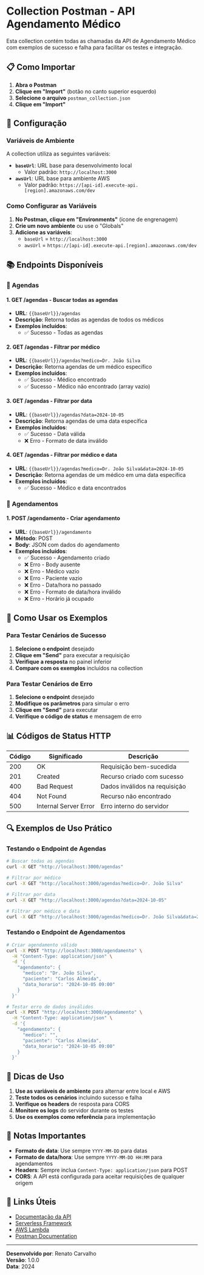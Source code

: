 # Collection Postman - API Agendamento Médico

Esta collection contém todas as chamadas da API de Agendamento Médico com exemplos de sucesso e falha para facilitar os testes e integração.

## 📋 Como Importar

1. **Abra o Postman**
2. **Clique em "Import"** (botão no canto superior esquerdo)
3. **Selecione o arquivo** `postman_collection.json`
4. **Clique em "Import"**

## 🔧 Configuração

### Variáveis de Ambiente

A collection utiliza as seguintes variáveis:

- **`baseUrl`**: URL base para desenvolvimento local
  - Valor padrão: `http://localhost:3000`
- **`awsUrl`**: URL base para ambiente AWS
  - Valor padrão: `https://[api-id].execute-api.[region].amazonaws.com/dev`

### Como Configurar as Variáveis

1. **No Postman, clique em "Environments"** (ícone de engrenagem)
2. **Crie um novo ambiente** ou use o "Globals"
3. **Adicione as variáveis**:
   - `baseUrl` = `http://localhost:3000`
   - `awsUrl` = `https://[api-id].execute-api.[region].amazonaws.com/dev`

## 📚 Endpoints Disponíveis

### 🏥 Agendas

#### 1. **GET /agendas - Buscar todas as agendas**
- **URL**: `{{baseUrl}}/agendas`
- **Descrição**: Retorna todas as agendas de todos os médicos
- **Exemplos incluídos**:
  - ✅ Sucesso - Todas as agendas

#### 2. **GET /agendas - Filtrar por médico**
- **URL**: `{{baseUrl}}/agendas?medico=Dr. João Silva`
- **Descrição**: Retorna agendas de um médico específico
- **Exemplos incluídos**:
  - ✅ Sucesso - Médico encontrado
  - ✅ Sucesso - Médico não encontrado (array vazio)

#### 3. **GET /agendas - Filtrar por data**
- **URL**: `{{baseUrl}}/agendas?data=2024-10-05`
- **Descrição**: Retorna agendas de uma data específica
- **Exemplos incluídos**:
  - ✅ Sucesso - Data válida
  - ❌ Erro - Formato de data inválido

#### 4. **GET /agendas - Filtrar por médico e data**
- **URL**: `{{baseUrl}}/agendas?medico=Dr. João Silva&data=2024-10-05`
- **Descrição**: Retorna agendas de um médico em uma data específica
- **Exemplos incluídos**:
  - ✅ Sucesso - Médico e data encontrados

### 📅 Agendamentos

#### 1. **POST /agendamento - Criar agendamento**
- **URL**: `{{baseUrl}}/agendamento`
- **Método**: POST
- **Body**: JSON com dados do agendamento
- **Exemplos incluídos**:
  - ✅ Sucesso - Agendamento criado
  - ❌ Erro - Body ausente
  - ❌ Erro - Médico vazio
  - ❌ Erro - Paciente vazio
  - ❌ Erro - Data/hora no passado
  - ❌ Erro - Formato de data/hora inválido
  - ❌ Erro - Horário já ocupado

## 🧪 Como Usar os Exemplos

### Para Testar Cenários de Sucesso

1. **Selecione o endpoint** desejado
2. **Clique em "Send"** para executar a requisição
3. **Verifique a resposta** no painel inferior
4. **Compare com os exemplos** incluídos na collection

### Para Testar Cenários de Erro

1. **Selecione o endpoint** desejado
2. **Modifique os parâmetros** para simular o erro
3. **Clique em "Send"** para executar
4. **Verifique o código de status** e mensagem de erro

## 📊 Códigos de Status HTTP

| Código | Significado | Descrição |
|--------|-------------|-----------|
| 200 | OK | Requisição bem-sucedida |
| 201 | Created | Recurso criado com sucesso |
| 400 | Bad Request | Dados inválidos na requisição |
| 404 | Not Found | Recurso não encontrado |
| 500 | Internal Server Error | Erro interno do servidor |

## 🔍 Exemplos de Uso Prático

### Testando o Endpoint de Agendas

```bash
# Buscar todas as agendas
curl -X GET "http://localhost:3000/agendas"

# Filtrar por médico
curl -X GET "http://localhost:3000/agendas?medico=Dr. João Silva"

# Filtrar por data
curl -X GET "http://localhost:3000/agendas?data=2024-10-05"

# Filtrar por médico e data
curl -X GET "http://localhost:3000/agendas?medico=Dr. João Silva&data=2024-10-05"
```

### Testando o Endpoint de Agendamentos

```bash
# Criar agendamento válido
curl -X POST "http://localhost:3000/agendamento" \
  -H "Content-Type: application/json" \
  -d '{
    "agendamento": {
      "medico": "Dr. João Silva",
      "paciente": "Carlos Almeida",
      "data_horario": "2024-10-05 09:00"
    }
  }'

# Testar erro de dados inválidos
curl -X POST "http://localhost:3000/agendamento" \
  -H "Content-Type: application/json" \
  -d '{
    "agendamento": {
      "medico": "",
      "paciente": "Carlos Almeida",
      "data_horario": "2024-10-05 09:00"
    }
  }'
```

## 🚀 Dicas de Uso

1. **Use as variáveis de ambiente** para alternar entre local e AWS
2. **Teste todos os cenários** incluindo sucesso e falha
3. **Verifique os headers** de resposta para CORS
4. **Monitore os logs** do servidor durante os testes
5. **Use os exemplos como referência** para implementação

## 📝 Notas Importantes

- **Formato de data**: Use sempre `YYYY-MM-DD` para datas
- **Formato de data/hora**: Use sempre `YYYY-MM-DD HH:MM` para agendamentos
- **Headers**: Sempre inclua `Content-Type: application/json` para POST
- **CORS**: A API está configurada para aceitar requisições de qualquer origem

## 🔗 Links Úteis

- [Documentação da API](../README.md)
- [Serverless Framework](https://www.serverless.com/)
- [AWS Lambda](https://aws.amazon.com/lambda/)
- [Postman Documentation](https://learning.postman.com/)

---

**Desenvolvido por**: Renato Carvalho  
**Versão**: 1.0.0  
**Data**: 2024 